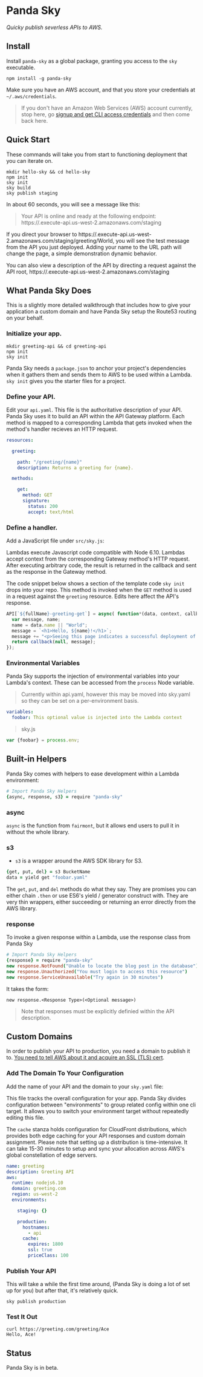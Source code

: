 # Panda Sky

_Quicky publish severless APIs to AWS._

## Install
Install `panda-sky` as a global package, granting you access to the `sky`
executable.

    npm install -g panda-sky

Make sure you have an AWS account, and that you store your credentials at
`~/.aws/credentials`.
> If you don't have an Amazon Web Services (AWS) account currently, stop here,
go [signup and get CLI access credentials](http://docs.aws.amazon.com/cli/latest/userguide/cli-chap-getting-set-up.html)
 and then come back here.

## Quick Start
These commands will take you from start to functioning deployment that you can
iterate on.

    mkdir hello-sky && cd hello-sky
    npm init
    sky init
    sky build
    sky publish staging

In about 60 seconds, you will see a message like this:
> Your API is online and ready at the following endpoint:
>   https://<API-ID>.execute-api.us-west-2.amazonaws.com/staging

If you direct your browser to
https://<API-ID>.execute-api.us-west-2.amazonaws.com/staging/greeting/World, you will
see the test message from the API you just deployed.  Adding your name to the
URL path will change the page, a simple demonstration dynamic behavior.  

You can also view a description of the API by directing a request against the API
 root, https://<API-ID>.execute-api.us-west-2.amazonaws.com/staging

## What Panda Sky Does
This is a slightly more detailed walkthrough that includes how to give your application a custom domain and have Panda Sky setup the Route53 routing on your behalf.

### Initialize your app.

    mkdir greeting-api && cd greeting-api
    npm init
    sky init

Panda Sky needs a `package.json` to anchor your project's dependencies when it gathers them and sends them to AWS to be used within a Lambda.  `sky init` gives you the starter files for a project.

### Define your API.

Edit your `api.yaml`.  This file is the authoritative description of your API.  Panda Sky uses it to build an API within the API Gateway platform.  Each method is mapped to a corresponding Lambda that gets invoked when the method's handler recieves an HTTP request.

```yaml
resources:

  greeting:

    path: "/greeting/{name}"
    description: Returns a greeting for {name}.

  methods:

    get:
      method: GET
      signature:
        status: 200
        accept: text/html
```

### Define a handler.

Add a JavaScript file under `src/sky.js`:

Lambdas execute Javascript code compatible with Node 6.10.  Lambdas accept context
from the corresponding Gateway method's HTTP request.  After executing arbitrary
code, the result is returned in the callback and sent as the response in the
Gateway method.  

The code snippet below shows a section of the template code `sky init` drops
into your repo.  This method is invoked when the `GET` method is used in a
request against the `greeting` resource.  Edits here affect the API's response.

```javascript
API[`${fullName}-greeting-get`] = async( function*(data, context, callback) {
  var message, name;
  name = data.name || "World";
  message = `<h1>Hello, ${name}!</h1>`;
  message += "<p>Seeing this page indicates a successful deployment of your test API with Panda Sky!</p>";
  return callback(null, message);
});
```

### Environmental Variables
Panda Sky supports the injection of environmental variables into your Lambda's context.  These can be accessed from the `process` Node variable.

> Currently within api.yaml, however this may be moved into sky.yaml so they can be set on a per-environment basis.
```yaml
variables:
  foobar: This optional value is injected into the Lambda context
```
> sky.js
```javascript
var {foobar} = process.env;
```  

## Built-in Helpers
Panda Sky comes with helpers to ease development within a Lambda environment:
```coffeescript
# Import Panda Sky Helpers
{async, response, s3} = require "panda-sky"
```
### async
`async` is the function from `fairmont`, but it allows end users to pull it in without the whole library.

### s3
- `s3` is a wrapper around the AWS SDK library for S3.

```coffeescript
{get, put, del} = s3 BucketName
data = yield get "foobar.yaml"
```

The `get`, `put`, and `del` methods do what they say.  They are promises you can either chain `.then` or use ES6's yield / generator construct with.  They are very thin wrappers, either succeeding or returning an error directly from the AWS library.

### response
To invoke a given response within a Lambda, use the response class from Panda Sky
```coffeescript
# Import Panda Sky Helpers
{response} = require "panda-sky"
new response.NotFound("Unable to locate the blog post in the database")
new response.Unauthorized("You must login to access this resource")
new response.ServiceUnavailable("Try again in 30 minutes")
```

It takes the form:
```
new response.<Response Type>(<Optional message>)
```

> Note that responses must be explicitly definied within the API description.



## Custom Domains

In order to publish your API to production, you need a domain to publish it to.
[You need to tell AWS about it and acquire an SSL (TLS) cert][domain-setup].

[domain-setup]:https://www.pandastrike.com/open-source/haiku9/publish/aws-setup

### Add The Domain To Your Configuration

Add the name of your API and the domain to your `sky.yaml` file:

This file tracks the overall configuration for your app.  Panda Sky divides
configuration between "environments" to group related config within one cli
target.  It allows you to switch your environment target without repeatedly
editing this file.

The `cache` stanza holds configuration for CloudFront distributions, which
provides both edge caching for your API responses and custom domain assignment.
Please note that setting up a distribution is time-intensive.  It can take 15-30
minutes to setup and sync your allocation across AWS's global constellation of
edge servers.

```yaml
name: greeting
description: Greeting API
aws:
  runtime: nodejs6.10
  domain: greeting.com
  region: us-west-2
  environments:

    staging: {}

    production:
      hostnames:
        - api
      cache:
        expires: 1800
        ssl: true
        priceClass: 100
```

### Publish Your API

This will take a while the first time around,
(Panda Sky is doing a lot of set up for you)
but after that, it's relatively quick.

    sky publish production

### Test It Out

    curl https://greeting.com/greeting/Ace
    Hello, Ace!

## Status

Panda Sky is in beta.
